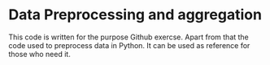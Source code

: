 # Data Preprocessing and aggregation 
This code is written for the purpose Github exercse. Apart from that the code used to preprocess data in Python.
It can be used as reference for those who need it.
